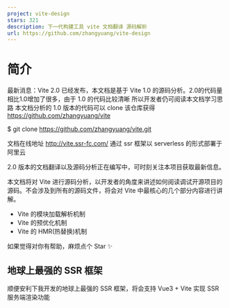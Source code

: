 ```yaml
---
project: vite-design
stars: 321
description: 下一代构建工具 vite 文档翻译 源码解析
url: https://github.com/zhangyuang/vite-design
---
```


简介
==

最新消息：Vite 2.0 已经发布，本文档是基于 Vite 1.0 的源码分析。2.0的代码量相比1.0增加了很多，由于 1.0 的代码比较清晰 所以开发者仍可阅读本文档学习思路 本文档分析的 1.0 版本的代码可以 clone 该仓库获得 https://github.com/zhangyuang/vite

$ git clone https://github.com/zhangyuang/vite.git

文档在线地址 http://vite.ssr-fc.com/ 通过 ssr 框架以 serverless 的形式部署于阿里云

2.0 版本的文档翻译以及源码分析正在编写中，可时刻关注本项目获取最新信息。

本文档将对 Vite 进行源码分析，以开发者的角度来讲述如何阅读调试开源项目的源码。不会涉及到所有的源码文件，将会对 Vite 中最核心的几个部分内容进行讲解。

-   Vite 的模块加载解析机制
-   Vite 的预优化机制
-   Vite 的 HMR(热替换)机制

如果觉得对你有帮助，麻烦点个 Star ✨

地球上最强的 SSR 框架
-------------

顺便安利下我开发的地球上最强的 SSR 框架，将会支持 Vue3 + Vite 实现 SSR 服务端渲染功能
